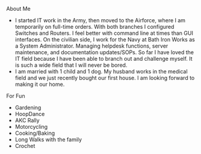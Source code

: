 About Me
- I started IT work in the Army, then moved to the Airforce, where I am temporarily on full-time orders. With both branches I configured Switches and Routers. I feel better with command line at times than GUI interfaces. On the civilian side, I work for the Navy at Bath Iron Works as a System Administrator. Managing helpdesk functions, server maintenance, and documentation updates/SOPs. So far I have loved the IT field because I have been able to branch out and challenge myself. It is such a wide field that I will never be bored.
- I am married with 1 child and 1 dog. My husband works in the medical field and we just recently bought our first house. I am looking forward to making it our home.

For Fun
- Gardening
- HoopDance
- AKC Rally
- Motorcycling
- Cooking/Baking
- Long Walks with the family
- Crochet